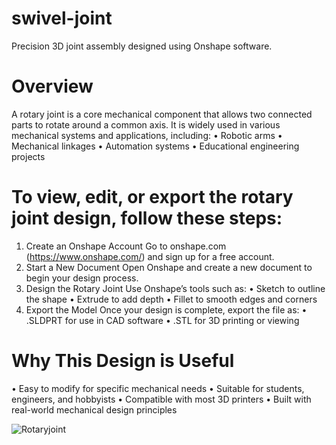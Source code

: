 # swivel-joint
Precision 3D joint assembly designed using Onshape software.

# Overview

A rotary joint is a core mechanical component that allows two connected parts to rotate around a common axis. It is widely used in various mechanical systems and applications, including:
 • Robotic arms
 • Mechanical linkages
 • Automation systems
 • Educational engineering projects

# To view, edit, or export the rotary joint design, follow these steps:

1. Create an Onshape Account
Go to onshape.com (https://www.onshape.com/) and sign up for a free account.
 2. Start a New Document
Open Onshape and create a new document to begin your design process.
 3. Design the Rotary Joint
Use Onshape’s tools such as:
 • Sketch to outline the shape
 • Extrude to add depth
 • Fillet to smooth edges and corners
 4. Export the Model
Once your design is complete, export the file as:
 • .SLDPRT for use in CAD software
 • .STL for 3D printing or viewing

# Why This Design is Useful
 • Easy to modify for specific mechanical needs
 • Suitable for students, engineers, and hobbyists
 • Compatible with most 3D printers
 • Built with real-world mechanical design principles












![Rotaryjoint](Rotaryjoint.jpg)

